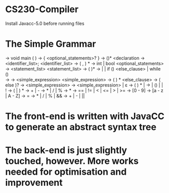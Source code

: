 # CS230-Compiler
Install Javacc-5.0 before running files
# The Simple Grammar

<program> → void main ( ) <block>
<block> → { <declarations> <optional_statements>? }
<declarations>  →  (<declaration>)*
<declaration  →  <type> <identifier_list>;
<identifier_list>  →  <id>  ( , <id> ) *
<type>  →   int  |  bool
<optional_statements>  → <statement_list>
<statement_list>  → <statement> ( <statement> )*
<statement>  → <variable> <assignop> <expression>
                              | <block>
                              | if (<expression>) <statement>  <else_clause>
                              | while (<expression>) <statement>  
<variable> →<id>
<expression> → <simple_expression>
<simple_expression>  → <term> ( <addop> <term> ) *
<else_clause>  →  ( else <statement> )?
<expression>   →  <simple_expression> <relopclause>
<relopclause>   →  <relop> <simple_expression> | ε
<term> → <factor> (<mulop> <factor>) *
                   | <addop> <term>
<factor>  → <id> |  (<expression>) |  <num>  |  ! <factor> 
<id> → <letter> ( <letter>  | <digit> ) *
<sign>  →  + | -
<mulop> → *  |  /  | %
<num>  →   <digit>   <digit>*
<relop>  →   ==  |  !=   |  <  |  <=  |  >  |  >=
<digit> →   [0 - 9]
<letter> →    [a - z | A - Z]
<assignop> → =
<mulop>  →   *   |  /  | % |    &&
<addop> →  + | -  |  ||

# The front-end is written with JavaCC to generate an abstract syntax tree
# The back-end is just slightly touched, however. More works needed for optimisation and improvement
